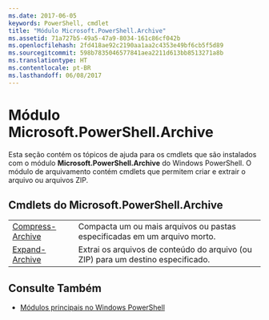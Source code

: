 ```yaml
---
ms.date: 2017-06-05
keywords: PowerShell, cmdlet
title: "Módulo Microsoft.PowerShell.Archive"
ms.assetid: 71a727b5-49a5-47a9-8034-161c86cf042b
ms.openlocfilehash: 2fd418ae92c2190aa1aa2c4353e49bf6cb5f5d89
ms.sourcegitcommit: 598b7835046577841aea2211d613bb8513271a8b
ms.translationtype: HT
ms.contentlocale: pt-BR
ms.lasthandoff: 06/08/2017
---
```

# <a name="microsoftpowershellarchive-module"></a>Módulo Microsoft.PowerShell.Archive
Esta seção contém os tópicos de ajuda para os cmdlets que são instalados com o módulo **Microsoft.PowerShell.Archive** do Windows PowerShell. O módulo de arquivamento contém cmdlets que permitem criar e extrair o arquivo ou arquivos ZIP.

## <a name="microsoftpowershellarchive-cmdlets"></a>Cmdlets do Microsoft.PowerShell.Archive

|||
|-|-|
|[Compress-Archive](http://technet.microsoft.com/library/dn841358.aspx)|Compacta um ou mais arquivos ou pastas especificadas em um arquivo morto.|
|[Expand-Archive](http://technet.microsoft.com/library/dn841359.aspx)|Extrai os arquivos de conteúdo do arquivo (ou ZIP) para um destino especificado.|

## <a name="see-also"></a>Consulte Também
- [Módulos principais no Windows PowerShell](http://technet.microsoft.com/library/hh847741.aspx)

